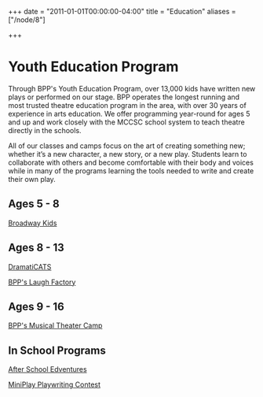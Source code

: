 +++
date = "2011-01-01T00:00:00-04:00"
title = "Education"
aliases = ["/node/8"]

+++

# Youth Education Program

Through BPP's Youth Education Program, over 13,000 kids have written new plays or performed on our stage. BPP operates the longest running and most trusted theatre education program in the area, with over 30 years of experience in arts education. We offer programming year-round for ages 5 and up and work closely with the MCCSC school system to teach theatre directly in the schools.

All of our classes and camps focus on the art of creating something new; whether it’s a new character, a new story, or a new play. Students learn to collaborate with others and become comfortable with their body and voices while in many of the programs learning the tools needed to write and create their own play.

## Ages 5 - 8

[Broadway Kids](broadway-kids)

## Ages 8 - 13

[DramatiCATS](dramticats)

[BPP's Laugh Factory](laugh-factory)

## Ages 9 - 16

[BPP's Musical Theater Camp](musical-theater-camp)

## In School Programs

[After School Edventures](after-school-edventures)

[MiniPlay Playwriting Contest](miniplay-paywriting-contest)
